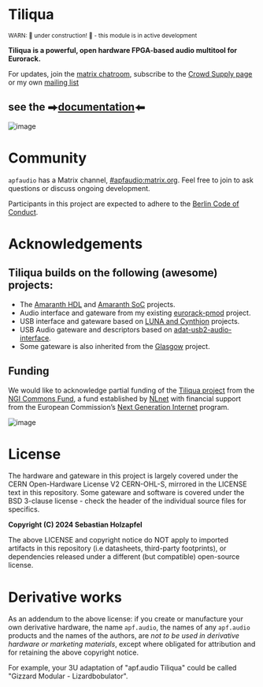 # Tiliqua

<sup>WARN: 🚧 under construction! 🚧 - this module is in active development</sup>

**Tiliqua is a powerful, open hardware FPGA-based audio multitool for Eurorack.**

For updates, join the [matrix chatroom](https://matrix.to/#/#apfaudio:matrix.org), subscribe to the [Crowd Supply page](https://www.crowdsupply.com/apfaudio/tiliqua) or my own [mailing list](https://apf.audio/)

## see the ⮕[documentation](https://apfaudio.github.io/tiliqua/)⬅

![image](https://github.com/user-attachments/assets/0a5ae000-790a-4a23-9a65-1b69839eef9c)

# Community

`apfaudio` has a Matrix channel, [#apfaudio:matrix.org](https://matrix.to/#/#apfaudio:matrix.org). Feel free to join to ask questions or discuss ongoing development.

Participants in this project are expected to adhere to the [Berlin Code of Conduct](https://berlincodeofconduct.org/).

# Acknowledgements

## Tiliqua builds on the following (awesome) projects:

- The [Amaranth HDL](https://github.com/amaranth-lang/amaranth) and [Amaranth SoC](https://github.com/amaranth-lang/amaranth-soc) projects.
- Audio interface and gateware from my existing [eurorack-pmod](https://github.com/apfaudio/eurorack-pmod) project.
- USB interface and gateware based on [LUNA and Cynthion](https://github.com/greatscottgadgets/luna/) projects.
- USB Audio gateware and descriptors based on [adat-usb2-audio-interface](https://github.com/hansfbaier/adat-usb2-audio-interface).
- Some gateware is also inherited from the [Glasgow](https://github.com/GlasgowEmbedded/glasgow) project.

## Funding

We would like to acknowledge partial funding of the [Tiliqua project](https://nlnet.nl/project/Tiliqua/) from the [NGI Commons Fund](https://nlnet.nl/commonsfund), a fund established by [NLnet](https://nlnet.nl/) with financial support from the European Commission’s [Next Generation Internet](https://ngi.eu/) program.

![image](https://github.com/user-attachments/assets/e3eeab37-f5b2-4686-8cb4-5dc49f42ba7d)

# License

The hardware and gateware in this project is largely covered under the CERN Open-Hardware License V2 CERN-OHL-S, mirrored in the LICENSE text in this repository. Some gateware and software is covered under the BSD 3-clause license - check the header of the individual source files for specifics.

**Copyright (C) 2024 Sebastian Holzapfel**

The above LICENSE and copyright notice do NOT apply to imported artifacts in this repository (i.e datasheets, third-party footprints), or dependencies released under a different (but compatible) open-source license.

# Derivative works

As an addendum to the above license: if you create or manufacture your own derivative hardware, the name `apf.audio`, the names of any `apf.audio` products and the names of the authors, are *not to be used in derivative hardware or marketing materials*, except where obligated for attribution and for retaining the above copyright notice.

For example, your 3U adaptation of "apf.audio Tiliqua" could be called "Gizzard Modular - Lizardbobulator".
